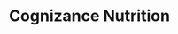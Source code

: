 ---
title: "Cognizance Nutrition"
url: /merthyr-tydfil/cognizance-nutrition/
shop: nutrition supplements
---